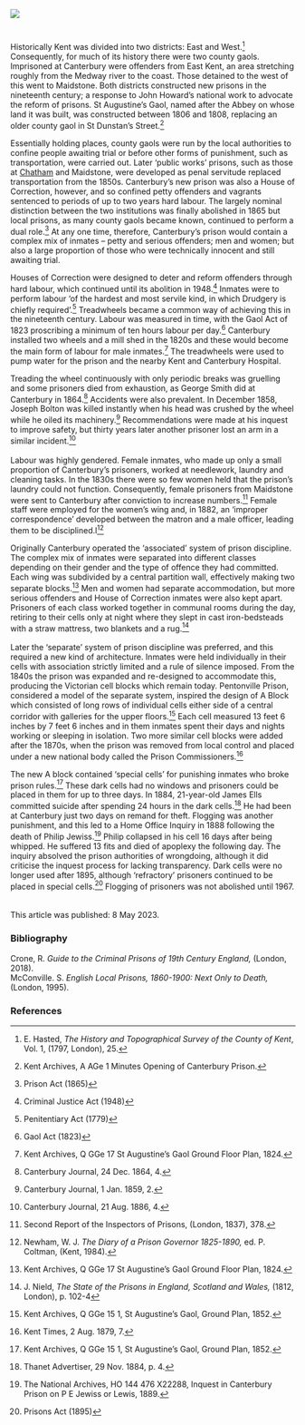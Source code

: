 <a href="https://juncture-digital.org"><img src="https://juncture-digital.org/images/ve-button.png"></a>
<param ve-config title="Canterbury Gaol in the nineteenth century" author="Dr Maryse Tennant" layout="vtl" 
banner="/images/banners/19c.jpg">

<param ve-entity eid="Q1003196" aliases="Sheerness">
<param ve-entity eid="Q" aliases="Maidstone">
<param ve-entity eid="Q" aliases="Chatham">

#

Historically Kent was divided into two districts: East and West.[^ref1]  Consequently, for much of its history there were two county gaols. Imprisoned at Canterbury were offenders from East Kent, an area stretching roughly from the Medway river to the coast. Those detained to the west of this went to Maidstone. Both districts constructed new prisons in the nineteenth century; a response to John Howard’s national work to advocate the reform of prisons. St Augustine’s Gaol, named after the Abbey on whose land it was built, was constructed between 1806 and 1808, replacing an older county gaol in St Dunstan’s Street.[^ref2]  
<param ve-image url="https://stor.artstor.org/stor/8b87d15d-5d86-4784-ab72-8dad919689c2" label="Letter to the Gaol, St Augustine's Canterbury" attribution="Martin Crowther">

Essentially holding places, county gaols were run by the local authorities to confine people awaiting trial or before other forms of punishment, such as transportation, were carried out. Later ‘public works’ prisons, such as those at [Chatham](/19c/19c-convicts-chatham/) and Maidstone, were developed as penal servitude replaced transportation from the 1850s. Canterbury’s new prison was also a House of Correction, however, and so confined petty offenders and vagrants sentenced to periods of up to two years hard labour. The largely nominal distinction between the two institutions was finally abolished in 1865 but local prisons, as many county gaols became known, continued to perform a dual role.[^ref3]  At any one time, therefore, Canterbury’s prison would contain a complex mix of inmates – petty and serious offenders; men and women; but also a large proportion of those who were technically innocent and still awaiting trial. 
<param ve-image url="https://upload.wikimedia.org/wikipedia/commons/d/d7/Former_gaol%2C_Canterbury_-_geograph.org.uk_-_4225814.jpg" label="Former Gaol, Canterbury" attribution="Stephen Craven, via Wikimedia Commons" license="CC BY-SA 2.0">
  
Houses of Correction were designed to deter and reform offenders through hard labour, which continued until its abolition in 1948.[^ref4]  Inmates were to perform labour ‘of the hardest and most servile kind, in which Drudgery is chiefly required’.[^ref5]  Treadwheels became a common way of achieving this in the nineteenth century. Labour was measured in time, with the Gaol Act of 1823 proscribing a minimum of ten hours labour per day.[^ref6]  Canterbury installed two wheels and a mill shed in the 1820s and these would become the main form of labour for male inmates.[^ref7]  The treadwheels were used to pump water for the prison and the nearby Kent and Canterbury Hospital.
<param ve-image url="https://upload.wikimedia.org/wikipedia/commons/d/d8/The_main_road_outside_the_Kent_and_Canterbury_Hospital%2C_Cant_Wellcome_L0006873.jpg" label="The main road outside the Kent and Canterbury Hospital, Canterbury. Line engraving by G. Dawe after C. Dillon." attribution="Wellcome Collection">

Treading the wheel continuously with only periodic breaks was gruelling and some prisoners died from exhaustion, as George Smith did at Canterbury in 1864.[^ref8]  Accidents were also prevalent. In December 1858, Joseph Bolton was killed instantly when his head was crushed by the wheel while he oiled its machinery.[^ref9]  Recommendations were made at his inquest to improve safety, but thirty years later another prisoner lost an arm in a similar incident.[^ref10]  
<br>
Labour was highly gendered. Female inmates, who made up only a small proportion of Canterbury’s prisoners, worked at needlework, laundry and cleaning tasks. In the 1830s there were so few women held that the prison’s laundry could not function. Consequently, female prisoners from Maidstone were sent to Canterbury after conviction to increase numbers.[^ref11]  Female staff were employed for the women’s wing and, in 1882, an ‘improper correspondence’ developed between the matron and a male officer, leading them to be disciplined.l[^ref12] 
<param ve-image url="https://upload.wikimedia.org/wikipedia/commons/9/96/Pentonville_Prison_Treadmill_1895.jpg" label="Treadmill at Pentonville Prison, 1895, showing what Canterbury Gaol treadmill may have been like" attribution="Public domain, via Wikimedia Commons">

Originally Canterbury operated the ‘associated’ system of prison discipline. The complex mix of inmates were separated into different classes depending on their gender and the type of offence they had committed. Each wing was subdivided by a central partition wall, effectively making two separate blocks.[^ref13]  Men and women had separate accommodation, but more serious offenders and House of Correction inmates were also kept apart. Prisoners of each class worked together in communal rooms during the day, retiring to their cells only at night where they slept in cast iron-bedsteads with a straw mattress, two blankets and a rug.[^ref14]  
<br>
Later the ‘separate’ system of prison discipline was preferred, and this required a new kind of architecture. Inmates were held individually in their cells with association strictly limited and a rule of silence imposed.  From the 1840s the prison was expanded and re-designed to accommodate this, producing the Victorian cell blocks which remain today. Pentonville Prison, considered a model of the separate system, inspired the design of A Block which consisted of long rows of individual cells either side of a central corridor with galleries for the upper floors.[^ref15]  Each cell measured 13 feet 6 inches by 7 feet 6 inches and in them inmates spent their days and nights working or sleeping in isolation. Two more similar cell blocks were added after the 1870s, when the prison was removed from local control and placed under a new national body called the Prison Commissioners.[^ref16]  
<param ve-image url="https://stor.artstor.org/stor/6e9cc957-61b9-4342-b8e2-ef7ae7980680" label="Canterbury Prison" attribution="Michelle Crowther">

The new A block contained ‘special cells’ for punishing inmates who broke prison rules.[^ref17]  These dark cells had no windows and prisoners could be placed in them for up to three days. In 1884, 21-year-old James Ells committed suicide after spending 24 hours in the dark cells.[^ref18]  He had been at Canterbury just two days on remand for theft. Flogging was another punishment, and this led to a Home Office Inquiry in 1888 following the death of Philip Jewiss.[^ref19]  Philip collapsed in his cell 16 days after being whipped. He suffered 13 fits and died of apoplexy the following day. The inquiry absolved the prison authorities of wrongdoing, although it did criticise the inquest process for lacking transparency. Dark cells were no longer used after 1895, although ‘refractory’ prisoners continued to be placed in special cells.[^ref20]  Flogging of prisoners was not abolished until 1967.  
<br><br>
This article was published: 8 May 2023.
<param ve-image url="https://upload.wikimedia.org/wikipedia/commons/thumb/1/1e/Prison_rules_%28convict_prisons%29_-_draft_of_rules_proposed_to_be_made_under_the_Prison_Act%2C_1898_%28IA_b22333770%29.pdf/page21-1050px-Prison_rules_%28convict_prisons%29_-_draft_of_rules_proposed_to_be_made_under_the_Prison_Act%2C_1898_%28IA_b22333770%29.pdf.jpg" label="Prison rules (convict prisons) - draft of rules proposed to be made under the Prison Act, 1898" attribution="Great Britain. Home OfficeRoyal College of Surgeons of England, Public domain, via Wikimedia Commons">

### Bibliography

Crone, R. _Guide to the Criminal Prisons of 19th Century England,_ (London, 2018).   
McConville. S. _English Local Prisons, 1860-1900: Next Only to Death,_ (London, 1995).

### References

[^ref1]:  E. Hasted, _The History and Topographical Survey of the County of Kent_, Vol. 1, (1797, London), 25.
[^ref2]:  Kent Archives, A AGe 1 Minutes Opening of Canterbury Prison.
[^ref3]:  Prison Act (1865)
[^ref4]:  Criminal Justice Act (1948)
[^ref5]:  Penitentiary Act (1779)
[^ref6]:  Gaol Act (1823)
[^ref7]:  Kent Archives, Q GGe 17 St Augustine’s Gaol Ground Floor Plan, 1824.
[^ref8]:  Canterbury Journal, 24 Dec. 1864, 4.
[^ref9]:  Canterbury Journal, 1 Jan. 1859, 2.
[^ref10]: Canterbury Journal, 21 Aug. 1886, 4.
[^ref11]: Second Report of the Inspectors of Prisons, (London, 1837), 378.
[^ref12]: Newham, W. J. _The  Diary of a Prison Governor 1825-1890,_ ed. P. Coltman, (Kent, 1984).
[^ref13]: Kent Archives, Q GGe 17 St Augustine’s Gaol Ground Floor Plan, 1824.
[^ref14]: J. Nield, _The State of the Prisons in England, Scotland and Wales,_ (1812, London), p. 102-4
[^ref15]:  Kent Archives, Q GGe 15 1, St Augustine’s Gaol, Ground Plan, 1852.
[^ref16]:  Kent Times, 2 Aug. 1879, 7.
[^ref17]:  Kent Archives, Q GGe 15 1, St Augustine’s Gaol, Ground Plan, 1852.
[^ref18]:  Thanet Advertiser, 29 Nov. 1884, p. 4.
[^ref19]:  The National Archives, HO 144 476 X22288, Inquest in Canterbury Prison on P E Jewiss or Lewis, 1889.
[^ref20]:  Prisons Act (1895)
[^ref21]:  Criminal Justice Act (1967)
